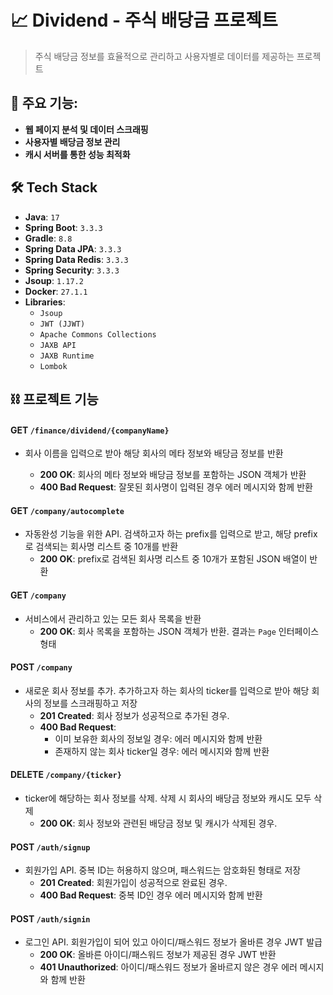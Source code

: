 #  📈 Dividend - 주식 배당금 프로젝트
> 주식 배당금 정보를 효율적으로 관리하고 사용자별로 데이터를 제공하는 프로젝트
## 📌 주요 기능:
- **웹 페이지 분석 및 데이터 스크래핑**
- **사용자별 배당금 정보 관리**
- **캐시 서버를 통한 성능 최적화**

## 🛠️ Tech Stack

- **Java**: `17`
- **Spring Boot**: `3.3.3`
- **Gradle**: `8.8`
- **Spring Data JPA**: `3.3.3`
- **Spring Data Redis**: `3.3.3`
- **Spring Security**: `3.3.3`
- **Jsoup**: `1.17.2`
- **Docker**: `27.1.1`
- **Libraries**:
    - `Jsoup`
    - `JWT (JJWT)`
    - `Apache Commons Collections`
    - `JAXB API`
    - `JAXB Runtime`
    - `Lombok`


## ⛓️ 프로젝트 기능
#### **GET** `/finance/dividend/{companyName}`
- 회사 이름을 입력으로 받아 해당 회사의 메타 정보와 배당금 정보를 반환

    - **200 OK**: 회사의 메타 정보와 배당금 정보를 포함하는 JSON 객체가 반환
    - **400 Bad Request**: 잘못된 회사명이 입력된 경우 에러 메시지와 함께 반환

#### **GET** `/company/autocomplete`
- 자동완성 기능을 위한 API. 검색하고자 하는 prefix를 입력으로 받고, 해당 prefix로 검색되는 회사명 리스트 중 10개를 반환
    - **200 OK**: prefix로 검색된 회사명 리스트 중 10개가 포함된 JSON 배열이 반환

#### **GET** `/company`
- 서비스에서 관리하고 있는 모든 회사 목록을 반환
    - **200 OK**: 회사 목록을 포함하는 JSON 객체가 반환. 결과는 `Page` 인터페이스 형태

#### **POST** `/company`
- 새로운 회사 정보를 추가. 추가하고자 하는 회사의 ticker를 입력으로 받아 해당 회사의 정보를 스크래핑하고 저장
    - **201 Created**: 회사 정보가 성공적으로 추가된 경우.
    - **400 Bad Request**:
        - 이미 보유한 회사의 정보일 경우: 에러 메시지와 함께 반환
        - 존재하지 않는 회사 ticker일 경우: 에러 메시지와 함께 반환

#### **DELETE** `/company/{ticker}`
- ticker에 해당하는 회사 정보를 삭제. 삭제 시 회사의 배당금 정보와 캐시도 모두 삭제
    - **200 OK**: 회사 정보와 관련된 배당금 정보 및 캐시가 삭제된 경우.

#### **POST** `/auth/signup`
- 회원가입 API. 중복 ID는 허용하지 않으며, 패스워드는 암호화된 형태로 저장
    - **201 Created**: 회원가입이 성공적으로 완료된 경우.
    - **400 Bad Request**: 중복 ID인 경우 에러 메시지와 함께 반환

#### **POST** `/auth/signin`
- 로그인 API. 회원가입이 되어 있고 아이디/패스워드 정보가 올바른 경우 JWT 발급
    - **200 OK**: 올바른 아이디/패스워드 정보가 제공된 경우 JWT 반환
    - **401 Unauthorized**: 아이디/패스워드 정보가 올바르지 않은 경우 에러 메시지와 함께 반환


